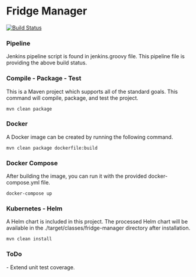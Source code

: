 <h1>Fridge Manager</h1>

[![Build Status](https://jenkins.nathanrahm.com/buildStatus/icon?job=fridge-manager)](https://jenkins.nathanrahm.com/job/fridge-manager/)

<h3>Pipeline</h3>
Jenkins pipeline script is found in jenkins.groovy file. This pipeline file is providing the above build status.

<h3>Compile - Package - Test</h3>
This is a Maven project which supports all of the standard goals. This command will compile, package, and test the project.

```
mvn clean package
```

<h3>Docker</h3>
A Docker image can be created by running the following command.

```
mvn clean package dockerfile:build
```

<h3>Docker Compose</h3>
After building the image, you can run it with the provided docker-compose.yml file.

```
docker-compose up
```

<h3>Kubernetes - Helm</h3>
A Helm chart is included in this project. The processed Helm chart will be available in the ./target/classes/fridge-manager directory after installation.

```
mvn clean install
```

<h3>ToDo</h3>
 - Extend unit test coverage.
